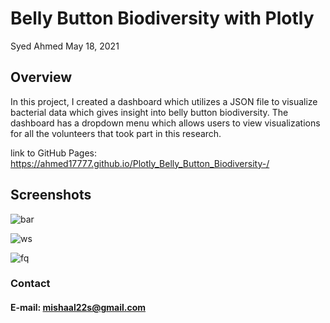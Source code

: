 # Belly Button Biodiversity with Plotly 

Syed Ahmed 
May 18, 2021 

## Overview 

In this project, I created a dashboard which utilizes a JSON file to visualize bacterial data which gives insight into belly button biodiversity. The dashboard has a dropdown menu which allows users to view visualizations for all the volunteers that took part in this research. 

link to GitHub Pages: https://ahmed17777.github.io/Plotly_Belly_Button_Biodiversity-/ 

## Screenshots 

![bar](https://user-images.githubusercontent.com/45697471/119700745-99e43480-be21-11eb-86b2-6c546ef18153.png)

![ws](https://user-images.githubusercontent.com/45697471/119700755-9badf800-be21-11eb-8851-d5f9c3d9daaf.png)

![fq](https://user-images.githubusercontent.com/45697471/119700761-9d77bb80-be21-11eb-97dc-8909d5ca1c25.png)


### Contact 
#### E-mail: mishaal22s@gmail.com
